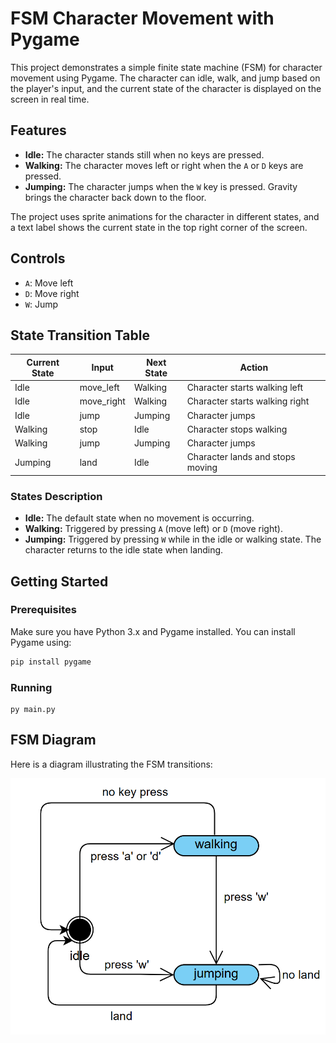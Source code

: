 # FSM Character Movement with Pygame

This project demonstrates a simple finite state machine (FSM) for character movement using Pygame. The character can idle, walk, and jump based on the player's input, and the current state of the character is displayed on the screen in real time.

## Features

- **Idle:** The character stands still when no keys are pressed.
- **Walking:** The character moves left or right when the `A` or `D` keys are pressed.
- **Jumping:** The character jumps when the `W` key is pressed. Gravity brings the character back down to the floor.

The project uses sprite animations for the character in different states, and a text label shows the current state in the top right corner of the screen.

## Controls

- `A`: Move left
- `D`: Move right
- `W`: Jump

## State Transition Table

| Current State | Input      | Next State | Action                           |
| ------------- | ---------- | ---------- | -------------------------------- |
| Idle          | move_left  | Walking    | Character starts walking left    |
| Idle          | move_right | Walking    | Character starts walking right   |
| Idle          | jump       | Jumping    | Character jumps                  |
| Walking       | stop       | Idle       | Character stops walking          |
| Walking       | jump       | Jumping    | Character jumps                  |
| Jumping       | land       | Idle       | Character lands and stops moving |

### States Description

- **Idle:** The default state when no movement is occurring.
- **Walking:** Triggered by pressing `A` (move left) or `D` (move right).
- **Jumping:** Triggered by pressing `W` while in the idle or walking state. The character returns to the idle state when landing.

## Getting Started

### Prerequisites

Make sure you have Python 3.x and Pygame installed. You can install Pygame using:

```bash
pip install pygame
```

### Running

```
py main.py
```

## FSM Diagram

Here is a diagram illustrating the FSM transitions:

![FSM Diagram](diagram.png)
